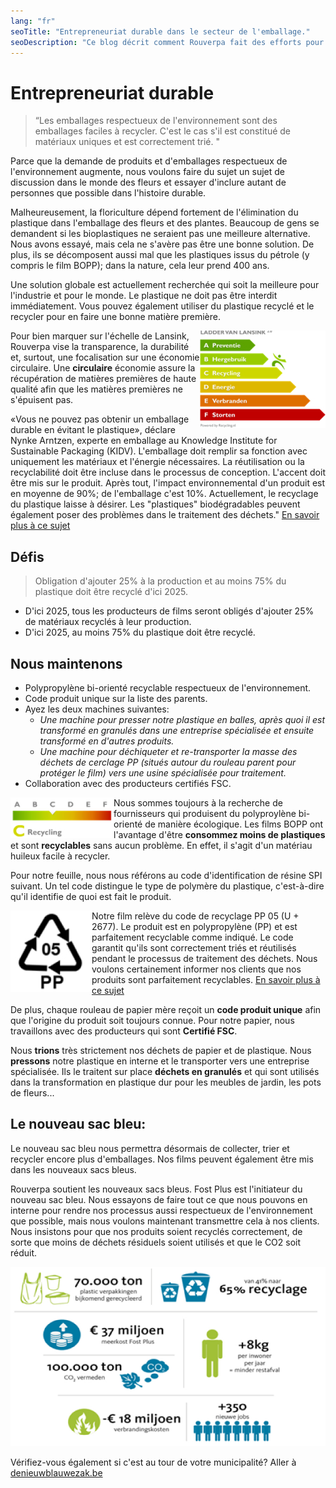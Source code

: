```yaml
---
lang: "fr"
seoTitle: "Entrepreneuriat durable dans le secteur de l'emballage."
seoDescription: "Ce blog décrit comment Rouverpa fait des efforts pour l'environnement. Il décrit ce qu'est un emballage respectueux de l'environnement, les défis auxquels nous sommes confrontés et ce que fait Rouverpa. Une économie circulaire dans le secteur de l'emballage sera l'avenir, réutiliser de plus en plus."
---
```


# Entrepreneuriat durable

> “Les emballages respectueux de l'environnement sont des emballages faciles à recycler. C'est le cas s'il est constitué de matériaux uniques et est correctement trié. "

Parce que la demande de produits et d'emballages respectueux de l'environnement augmente, nous voulons faire du sujet un sujet de discussion dans le monde des fleurs et essayer d'inclure autant de personnes que possible dans l'histoire durable.

Malheureusement, la floriculture dépend fortement de l'élimination du plastique dans l'emballage des fleurs et des plantes. Beaucoup de gens se demandent si les bioplastiques ne seraient pas une meilleure alternative. Nous avons essayé, mais cela ne s'avère pas être une bonne solution. De plus, ils se décomposent aussi mal que les plastiques issus du pétrole (y compris le film BOPP); dans la nature, cela leur prend 400 ans.

Une solution globale est actuellement recherchée qui soit la meilleure pour l'industrie et pour le monde. Le plastique ne doit pas être interdit immédiatement. Vous pouvez également utiliser du plastique recyclé et le recycler pour en faire une bonne matière première.

<img align="right" src="image1.jpg" />

Pour bien marquer sur l'échelle de Lansink, Rouverpa vise la transparence, la durabilité et, surtout, une focalisation sur une économie circulaire. Une **circulaire** économie assure la récupération de matières premières de haute qualité afin que les matières premières ne s'épuisent pas.

«Vous ne pouvez pas obtenir un emballage durable en évitant le plastique», déclare Nynke Arntzen, experte en emballage au Knowledge Institute for Sustainable Packaging (KIDV). L'emballage doit remplir sa fonction avec uniquement les matériaux et l'énergie nécessaires. La réutilisation ou la recyclabilité doit être incluse dans le processus de conception. L'accent doit être mis sur le produit. Après tout, l'impact environnemental d'un produit est en moyenne de 90%; de l'emballage c'est 10%. Actuellement, le recyclage du plastique laisse à désirer. Les "plastiques" biodégradables peuvent également poser des problèmes dans le traitement des déchets."
[En savoir plus à ce sujet](https://www.plasticsoupfoundation.org/wp-content/uploads/2018/09/september-2018.-Bloemisterij.-Verpakken-kan-een-STUK-duurzamer.pdf)

## Défis

> Obligation d'ajouter 25% à la production et au moins 75% du plastique doit être recyclé d'ici 2025.

- D'ici 2025, tous les producteurs de films seront obligés d'ajouter 25% de matériaux recyclés à leur production.
- D'ici 2025, au moins 75% du plastique doit être recyclé.

## Nous maintenons

- Polypropylène bi-orienté recyclable respectueux de l'environnement.
- Code produit unique sur la liste des parents.
- Ayez les deux machines suivantes:
  - _Une machine pour presser notre plastique en balles, après quoi il est transformé en granulés dans une entreprise spécialisée et ensuite transformé en d'autres produits._
  - _Une machine pour déchiqueter et re-transporter la masse des déchets de cerclage PP (situés autour du rouleau parent pour protéger le film) vers une usine spécialisée pour traitement._
- Collaboration avec des producteurs certifiés FSC.

<img align="left" src="image2.jpg" />

Nous sommes toujours à la recherche de fournisseurs qui produisent du polyproylène bi-orienté de manière écologique. Les films BOPP ont l'avantage d'être **consommez moins de plastiques** et sont **recyclables** sans aucun problème. En effet, il s'agit d'un matériau huileux facile à recycler.

Pour notre feuille, nous nous référons au code d'identification de résine SPI suivant. Un tel code distingue le type de polymère du plastique, c'est-à-dire qu'il identifie de quoi est fait le produit.

<img align="left" src="image3.jpg" />

Notre film relève du code de recyclage PP 05 (U + 2677). Le produit est en polypropylène (PP) et est parfaitement recyclable comme indiqué. Le code garantit qu'ils sont correctement triés et réutilisés pendant le processus de traitement des déchets. Nous voulons certainement informer nos clients que nos produits sont parfaitement recyclables.
[En savoir plus à ce sujet](https://denieuweblauwezak.be)

De plus, chaque rouleau de papier mère reçoit un **code produit unique** afin que l'origine du produit soit toujours connue. Pour notre papier, nous travaillons avec des producteurs qui sont **Certifié FSC**.

Nous **trions** très strictement nos déchets de papier et de plastique. Nous **pressons** notre plastique en interne et le transporter vers une entreprise spécialisée. Ils le traitent sur place **déchets en granulés** et qui sont utilisés dans la transformation en plastique dur pour les meubles de jardin, les pots de fleurs...

## Le nouveau sac bleu:

Le nouveau sac bleu nous permettra désormais de collecter, trier et recycler encore plus d'emballages. Nos films peuvent également être mis dans les nouveaux sacs bleus.

Rouverpa soutient les nouveaux sacs bleus. Fost Plus est l'initiateur du nouveau sac bleu. Nous essayons de faire tout ce que nous pouvons en interne pour rendre nos processus aussi respectueux de l'environnement que possible, mais nous voulons maintenant transmettre cela à nos clients. Nous insistons pour que nos produits soient recyclés correctement, de sorte que moins de déchets résiduels soient utilisés et que le CO2 soit réduit.

![Chiffres montrant la durabilité du nouveau sac bleu](image4.jpg)

Vérifiez-vous également si c'est au tour de votre municipalité?
Aller à [denieuwblauwezak.be](https://.denieuweblauwezak.be/nl/wanneer)
